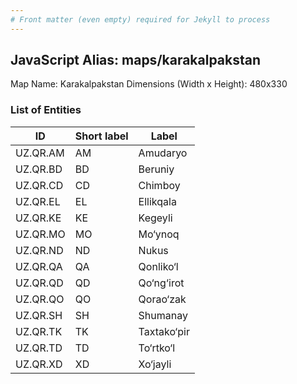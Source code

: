 ```yaml
---
# Front matter (even empty) required for Jekyll to process
---
```


## JavaScript Alias: maps/karakalpakstan

Map Name: Karakalpakstan
Dimensions (Width x Height): 480x330







### List of Entities

ID | Short label | Label
---|---|---|
UZ.QR.AM|AM|Amudaryo
UZ.QR.BD|BD|Beruniy
UZ.QR.CD|CD|Chimboy
UZ.QR.EL|EL|Ellikqala
UZ.QR.KE|KE|Kegeyli
UZ.QR.MO|MO|Mo‘ynoq
UZ.QR.ND|ND|Nukus
UZ.QR.QA|QA|Qonliko‘l
UZ.QR.QD|QD|Qo‘ng‘irot
UZ.QR.QO|QO|Qorao‘zak
UZ.QR.SH|SH|Shumanay
UZ.QR.TK|TK|Taxtako‘pir
UZ.QR.TD|TD|To‘rtko‘l
UZ.QR.XD|XD|Xo‘jayli